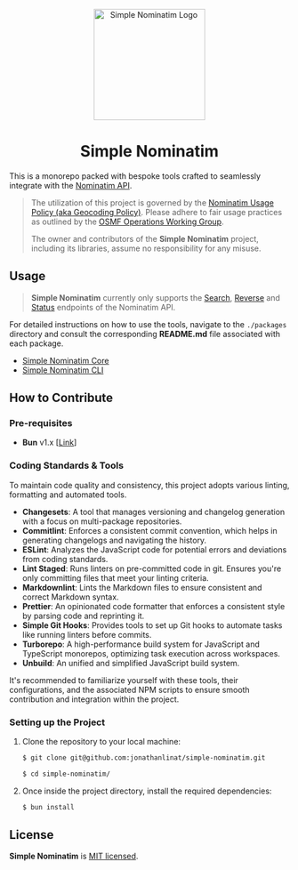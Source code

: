 <p align="center">
  <img src="https://gist.githubusercontent.com/jonathanlinat/01c28d52f3d6686f36a3ee9ddb916a11/raw/3612e3f9e0309c9922a6c1358689fc18d40d79a6/simple-nominatim.svg" alt="Simple Nominatim Logo" height="200">
</p>

<h1 align="center">Simple Nominatim</h1>

This is a monorepo packed with bespoke tools crafted to seamlessly integrate with the [Nominatim API](https://nominatim.org/release-docs/develop/api/Overview/).

> The utilization of this project is governed by the [Nominatim Usage Policy (aka Geocoding Policy)](https://operations.osmfoundation.org/policies/nominatim/). Please adhere to fair usage practices as outlined by the [OSMF Operations Working Group](https://operations.osmfoundation.org/).
>
> The owner and contributors of the **Simple Nominatim** project, including its libraries, assume no responsibility for any misuse.

## Usage

> **Simple Nominatim** currently only supports the [Search](https://nominatim.org/release-docs/develop/api/Search/), [Reverse](https://nominatim.org/release-docs/develop/api/Reverse/) and [Status](https://nominatim.org/release-docs/develop/api/Status/) endpoints of the Nominatim API.

For detailed instructions on how to use the tools, navigate to the `./packages` directory and consult the corresponding **README.md** file associated with each package.

- [Simple Nominatim Core](https://github.com/jonathanlinat/simple-nominatim/tree/main/packages/core#readme)
- [Simple Nominatim CLI](https://github.com/jonathanlinat/simple-nominatim/tree/main/packages/cli#readme)

## How to Contribute

### Pre-requisites

- **Bun** v1.x [[Link](https://bun.sh/)]

### Coding Standards & Tools

To maintain code quality and consistency, this project adopts various linting, formatting and automated tools.

- **Changesets**: A tool that manages versioning and changelog generation with a focus on multi-package repositories.
- **Commitlint**: Enforces a consistent commit convention, which helps in generating changelogs and navigating the history.
- **ESLint**: Analyzes the JavaScript code for potential errors and deviations from coding standards.
- **Lint Staged**: Runs linters on pre-committed code in git. Ensures you're only committing files that meet your linting criteria.
- **Markdownlint**: Lints the Markdown files to ensure consistent and correct Markdown syntax.
- **Prettier**: An opinionated code formatter that enforces a consistent style by parsing code and reprinting it.
- **Simple Git Hooks**: Provides tools to set up Git hooks to automate tasks like running linters before commits.
- **Turborepo**: A high-performance build system for JavaScript and TypeScript monorepos, optimizing task execution across workspaces.
- **Unbuild**: An unified and simplified JavaScript build system.

It's recommended to familiarize yourself with these tools, their configurations, and the associated NPM scripts to ensure smooth contribution and integration within the project.

### Setting up the Project

1. Clone the repository to your local machine:

   ```bash
   $ git clone git@github.com:jonathanlinat/simple-nominatim.git
   ```

   ```bash
   $ cd simple-nominatim/
   ```

2. Once inside the project directory, install the required dependencies:

   ```bash
   $ bun install
   ```

## License

**Simple Nominatim** is [MIT licensed](LICENSE).
